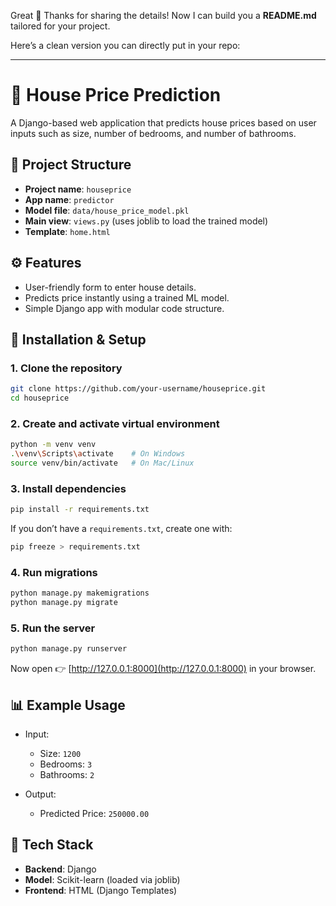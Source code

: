 Great 🙌 Thanks for sharing the details! Now I can build you a **README.md** tailored for your project.

Here’s a clean version you can directly put in your repo:

---

# 🏡 House Price Prediction

A Django-based web application that predicts house prices based on user inputs such as size, number of bedrooms, and number of bathrooms.

## 📂 Project Structure

* **Project name**: `houseprice`
* **App name**: `predictor`
* **Model file**: `data/house_price_model.pkl`
* **Main view**: `views.py` (uses joblib to load the trained model)
* **Template**: `home.html`

## ⚙️ Features

* User-friendly form to enter house details.
* Predicts price instantly using a trained ML model.
* Simple Django app with modular code structure.

## 🚀 Installation & Setup

### 1. Clone the repository

```bash
git clone https://github.com/your-username/houseprice.git
cd houseprice
```

### 2. Create and activate virtual environment

```bash
python -m venv venv
.\venv\Scripts\activate    # On Windows
source venv/bin/activate   # On Mac/Linux
```

### 3. Install dependencies

```bash
pip install -r requirements.txt
```

If you don’t have a `requirements.txt`, create one with:

```bash
pip freeze > requirements.txt
```

### 4. Run migrations

```bash
python manage.py makemigrations
python manage.py migrate
```

### 5. Run the server

```bash
python manage.py runserver
```

Now open 👉 [http://127.0.0.1:8000](http://127.0.0.1:8000) in your browser.

## 📊 Example Usage

* Input:

  * Size: `1200`
  * Bedrooms: `3`
  * Bathrooms: `2`
* Output:

  * Predicted Price: `250000.00`

## 📌 Tech Stack

* **Backend**: Django
* **Model**: Scikit-learn (loaded via joblib)
* **Frontend**: HTML (Django Templates)
